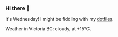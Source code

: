 ### Hi there :wave:

It's Wednesday! I might be fiddling with my [dotfiles](https://github.com/bewuethr/dotfiles).

Weather in Victoria BC: cloudy, at +15°C.
